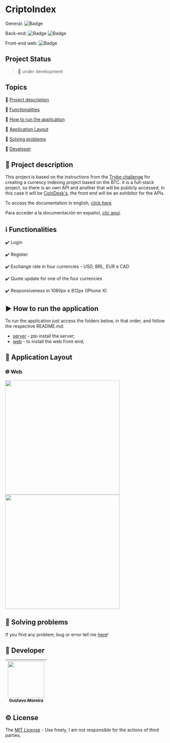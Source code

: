 # CriptoIndex

General: ![Badge](https://img.shields.io/badge/types-Flow%20%7C%20TypeScript-blue)

Back-end: ![Badge](https://img.shields.io/badge/node-%3E%3D%2012.18.2-brightgreen) ![Badge](https://img.shields.io/badge/PostgreSQL-v12.0-lightblue)

Front-end web: ![Badge](https://img.shields.io/badge/Bootcamp%20Rocketseat-ReactJS-blueviolet)

## Project Status

> 🚧 under development

## Topics

🔹 [Project description](#link-project-description)

🔹 [Functionalities](#information_source-functionalities)

🔹 [How to run the application](#arrow_forward-how-to-run-the-application)

🔹 [Application Layout](#scroll-application-layout)

🔹 [Solving problems](#hammer-solving-problems)

🔹 [Developer](#octopus-Developer)

## :link: Project description

<p align="justify">
  
  This project is based on the instructions from the [Trybe challenge](https://github.com/betrybe/technical-test) for creating a currency indexing project based on the BTC. it is a full-stack project, so there is an own API and another that will be publicly accessed, in this case it will be [CoinDesk's](https://www.coindesk.com/coindesk-api), the front end will be an exhibitor for the APIs.

  To access the documentation in english, [click here]().
  
  Para acceder a la documentación en español, [clic aquí]().

</p>

## :information_source: Functionalities

✔️ Login

✔️ Register

✔️ Exchange rate in four currencies - USD, BRL, EUR e CAD

✔️ Quote update for one of the four currencies

✔️ Responsiveness in 1080px e 812px (IPhone X)

## :arrow_forward: How to run the application

To run the application just access the folders below, in that order, and follow the respective README.md:

- [server](https://github.com/MGustav0/CriptoIndex/blob/main/api) - pto install the server;
- [web](https://github.com/MGustav0/CriptoIndex/blob/main/web) - to install the web front-end;

## :scroll: Application Layout

### 🌐 Web

<img src="" width="360" heigth="640" />   <img src="" width="360" heigth="640" />

## :hammer: Solving problems

If you find any problem, bug or error tell me [here](https://github.com/MGustav0/CriptoIndex/issues)!

## :octopus: Developer

| [<img src="https://avatars1.githubusercontent.com/u/18315899?s=460&u=54d9c6ea66f2b27120bf39dabe1d36ff22a92b9d&v=4>][(https://github.com/MGustav0](https://avatars1.githubusercontent.com/u/18315899?s=460&u=54d9c6ea66f2b27120bf39dabe1d36ff22a92b9d&v=4))" width=115><br><sub>Gustavo Moreira</sub>](https://github.com/MGustav0) |
| :---: |

## :copyright: License

The [MIT License](https://opensource.org/licenses/MIT) - Use freely, I am not responsible for the actions of third parties.
